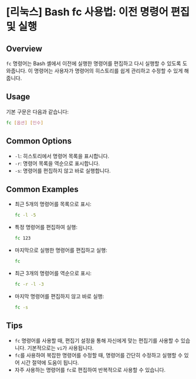 # [리눅스] Bash fc 사용법: 이전 명령어 편집 및 실행

## Overview
`fc` 명령어는 Bash 셸에서 이전에 실행한 명령어를 편집하고 다시 실행할 수 있도록 도와줍니다. 이 명령어는 사용자가 명령어의 히스토리를 쉽게 관리하고 수정할 수 있게 해줍니다.

## Usage
기본 구문은 다음과 같습니다:
```bash
fc [옵션] [인수]
```

## Common Options
- `-l`: 히스토리에서 명령어 목록을 표시합니다.
- `-r`: 명령어 목록을 역순으로 표시합니다.
- `-s`: 명령어를 편집하지 않고 바로 실행합니다.

## Common Examples
- 최근 5개의 명령어를 목록으로 표시:
  ```bash
  fc -l -5
  ```

- 특정 명령어를 편집하여 실행:
  ```bash
  fc 123
  ```

- 마지막으로 실행한 명령어를 편집하고 실행:
  ```bash
  fc
  ```

- 최근 3개의 명령어를 역순으로 표시:
  ```bash
  fc -r -l -3
  ```

- 마지막 명령어를 편집하지 않고 바로 실행:
  ```bash
  fc -s
  ```

## Tips
- `fc` 명령어를 사용할 때, 편집기 설정을 통해 자신에게 맞는 편집기를 사용할 수 있습니다. 기본적으로는 `vi`가 사용됩니다.
- `fc`를 사용하여 복잡한 명령어를 수정할 때, 명령어를 간단히 수정하고 실행할 수 있어 시간 절약에 도움이 됩니다.
- 자주 사용하는 명령어를 `fc`로 편집하여 반복적으로 사용할 수 있습니다.